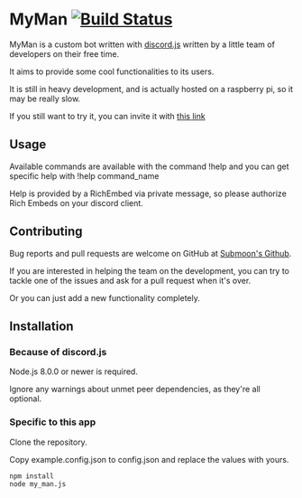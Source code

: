 # MyMan [![Build Status](https://travis-ci.org/Submoon/MyMan.svg?branch=master)](https://travis-ci.org/Submoon/MyMan)
MyMan is a custom bot written with [discord.js](https://github.com/discordjs/discord.js) written by a little team of developers on their free time.

It aims to provide some cool functionalities to its users.

It is still in heavy development, and is actually hosted on a raspberry pi, so it may be really slow.

If you still want to try it, you can invite it with [this link](https://discordapp.com/api/oauth2/authorize?client_id=402755102735073280&permissions=2146958448&scope=bot)

## Usage
Available commands are available with the command !help and you can get specific help with !help command_name

Help is provided by a RichEmbed via private message, so please authorize Rich Embeds on your discord client.

## Contributing
Bug reports and pull requests are welcome on GitHub at [Submoon's Github](https://github.com/Submoon/MyMan).

If you are interested in helping the team on the development, you can try to tackle one of the issues and ask for a pull request when it's over.

Or you can just add a new functionality completely.

## Installation

### Because of discord.js
Node.js 8.0.0 or newer is required.

Ignore any warnings about unmet peer dependencies, as they're all optional.

### Specific to this app
Clone the repository.

Copy example.config.json to config.json and replace the values with yours.
```
npm install
node my_man.js
```
